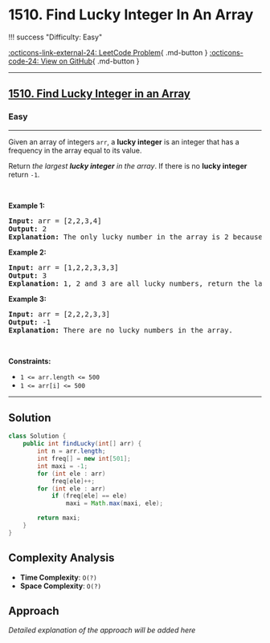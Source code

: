 # 1510. Find Lucky Integer In An Array

!!! success "Difficulty: Easy"

[:octicons-link-external-24: LeetCode Problem](https://leetcode.com/problems/find-lucky-integer-in-an-array/){ .md-button }
[:octicons-code-24: View on GitHub](https://github.com/RAJ8664/Leetcode/tree/master/1510-find-lucky-integer-in-an-array){ .md-button }

---

<h2><a href="https://leetcode.com/problems/find-lucky-integer-in-an-array">1510. Find Lucky Integer in an Array</a></h2><h3>Easy</h3><hr><p>Given an array of integers <code>arr</code>, a <strong>lucky integer</strong> is an integer that has a frequency in the array equal to its value.</p>

<p>Return <em>the largest <strong>lucky integer</strong> in the array</em>. If there is no <strong>lucky integer</strong> return <code>-1</code>.</p>

<p>&nbsp;</p>
<p><strong class="example">Example 1:</strong></p>

<pre>
<strong>Input:</strong> arr = [2,2,3,4]
<strong>Output:</strong> 2
<strong>Explanation:</strong> The only lucky number in the array is 2 because frequency[2] == 2.
</pre>

<p><strong class="example">Example 2:</strong></p>

<pre>
<strong>Input:</strong> arr = [1,2,2,3,3,3]
<strong>Output:</strong> 3
<strong>Explanation:</strong> 1, 2 and 3 are all lucky numbers, return the largest of them.
</pre>

<p><strong class="example">Example 3:</strong></p>

<pre>
<strong>Input:</strong> arr = [2,2,2,3,3]
<strong>Output:</strong> -1
<strong>Explanation:</strong> There are no lucky numbers in the array.
</pre>

<p>&nbsp;</p>
<p><strong>Constraints:</strong></p>

<ul>
	<li><code>1 &lt;= arr.length &lt;= 500</code></li>
	<li><code>1 &lt;= arr[i] &lt;= 500</code></li>
</ul>


---

## Solution

```java
class Solution {
    public int findLucky(int[] arr) {
        int n = arr.length;
        int freq[] = new int[501];
        int maxi = -1;
        for (int ele : arr)
            freq[ele]++;
        for (int ele : arr)
            if (freq[ele] == ele)
                maxi = Math.max(maxi, ele);

        return maxi;
    }
}
```

## Complexity Analysis

- **Time Complexity**: `O(?)`
- **Space Complexity**: `O(?)`

## Approach

*Detailed explanation of the approach will be added here*

